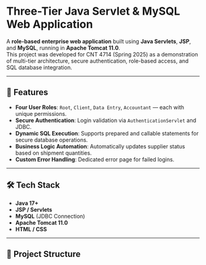 # Three-Tier Java Servlet & MySQL Web Application

A **role-based enterprise web application** built using **Java Servlets**, **JSP**, and **MySQL**, running in **Apache Tomcat 11.0**.  
This project was developed for CNT 4714 (Spring 2025) as a demonstration of multi-tier architecture, secure authentication, role-based access, and SQL database integration.

---

## 🚀 Features
- **Four User Roles**: `Root`, `Client`, `Data Entry`, `Accountant` — each with unique permissions.
- **Secure Authentication**: Login validation via `AuthenticationServlet` and JDBC.
- **Dynamic SQL Execution**: Supports prepared and callable statements for secure database operations.
- **Business Logic Automation**: Automatically updates supplier status based on shipment quantities.
- **Custom Error Handling**: Dedicated error page for failed logins.

---

## 🛠️ Tech Stack
- **Java 17+**
- **JSP / Servlets**
- **MySQL** (JDBC Connection)
- **Apache Tomcat 11.0**
- **HTML / CSS**

---

## 📂 Project Structure
